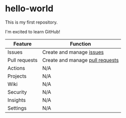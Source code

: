 # hello-world

This is my first repository. 

I'm excited to learn GitHub! 

| **Feature** | **Function** |
| --------------- | ---------------- |
| <a name="issues">Issues</a> | Create and manage [issues](https://docs.github.com/en/issues/tracking-your-work-with-issues/about-issues) |
| <a name="pull-requests">Pull requests</a> | Create and manage [pull requests](https://docs.github.com/en/github/collaborating-with-pull-requests/proposing-changes-to-your-work-with-pull-requests/about-pull-requests#about-pull-requests) |
| <a name="actions">Actions</a> | N/A |
| <a name="projects">Projects</a> | N/A |
| <a name="wiki">Wiki</a> | N/A |
| <a name="security">Security</a> | N/A |
| <a name="insights">Insights</a> | N/A |
| <a name="settings">Settings</a> | N/A |
